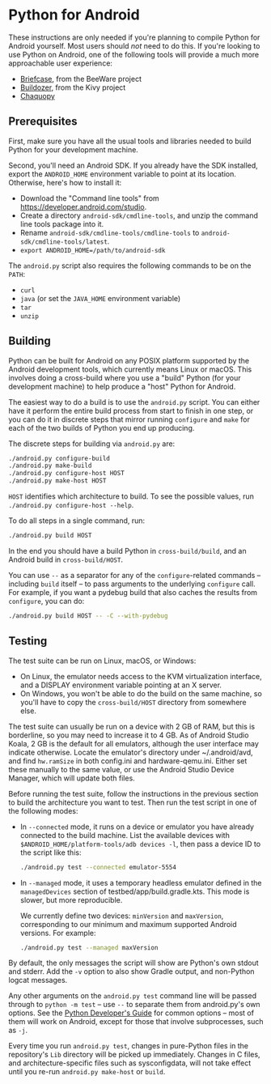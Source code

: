 # Python for Android

These instructions are only needed if you're planning to compile Python for
Android yourself. Most users should *not* need to do this. If you're looking to
use Python on Android, one of the following tools will provide a much more
approachable user experience:

* [Briefcase](https://briefcase.readthedocs.io), from the BeeWare project
* [Buildozer](https://buildozer.readthedocs.io), from the Kivy project
* [Chaquopy](https://chaquo.com/chaquopy/)


## Prerequisites

First, make sure you have all the usual tools and libraries needed to build
Python for your development machine.

Second, you'll need an Android SDK. If you already have the SDK installed,
export the `ANDROID_HOME` environment variable to point at its location.
Otherwise, here's how to install it:

* Download the "Command line tools" from <https://developer.android.com/studio>.
* Create a directory `android-sdk/cmdline-tools`, and unzip the command line
  tools package into it.
* Rename `android-sdk/cmdline-tools/cmdline-tools` to
  `android-sdk/cmdline-tools/latest`.
* `export ANDROID_HOME=/path/to/android-sdk`

The `android.py` script also requires the following commands to be on the `PATH`:

* `curl`
* `java` (or set the `JAVA_HOME` environment variable)
* `tar`
* `unzip`


## Building

Python can be built for Android on any POSIX platform supported by the Android
development tools, which currently means Linux or macOS. This involves doing a
cross-build where you use a "build" Python (for your development machine) to
help produce a "host" Python for Android.

The easiest way to do a build is to use the `android.py` script. You can either
have it perform the entire build process from start to finish in one step, or
you can do it in discrete steps that mirror running `configure` and `make` for
each of the two builds of Python you end up producing.

The discrete steps for building via `android.py` are:

```sh
./android.py configure-build
./android.py make-build
./android.py configure-host HOST
./android.py make-host HOST
```

`HOST` identifies which architecture to build. To see the possible values, run
`./android.py configure-host --help`.

To do all steps in a single command, run:

```sh
./android.py build HOST
```

In the end you should have a build Python in `cross-build/build`, and an Android
build in `cross-build/HOST`.

You can use `--` as a separator for any of the `configure`-related commands –
including `build` itself – to pass arguments to the underlying `configure`
call. For example, if you want a pydebug build that also caches the results from
`configure`, you can do:

```sh
./android.py build HOST -- -C --with-pydebug
```


## Testing

The test suite can be run on Linux, macOS, or Windows:

* On Linux, the emulator needs access to the KVM virtualization interface, and
  a DISPLAY environment variable pointing at an X server.
* On Windows, you won't be able to do the build on the same machine, so you'll
  have to copy the `cross-build/HOST` directory from somewhere else.

The test suite can usually be run on a device with 2 GB of RAM, but this is
borderline, so you may need to increase it to 4 GB. As of Android
Studio Koala, 2 GB is the default for all emulators, although the user interface
may indicate otherwise. Locate the emulator's directory under ~/.android/avd,
and find `hw.ramSize` in both config.ini and hardware-qemu.ini. Either set these
manually to the same value, or use the Android Studio Device Manager, which will
update both files.

Before running the test suite, follow the instructions in the previous section
to build the architecture you want to test. Then run the test script in one of
the following modes:

* In `--connected` mode, it runs on a device or emulator you have already
  connected to the build machine. List the available devices with
  `$ANDROID_HOME/platform-tools/adb devices -l`, then pass a device ID to the
  script like this:

  ```sh
  ./android.py test --connected emulator-5554
  ```

* In `--managed` mode, it uses a temporary headless emulator defined in the
  `managedDevices` section of testbed/app/build.gradle.kts. This mode is slower,
  but more reproducible.

  We currently define two devices: `minVersion` and `maxVersion`, corresponding
  to our minimum and maximum supported Android versions. For example:

  ```sh
  ./android.py test --managed maxVersion
  ```

By default, the only messages the script will show are Python's own stdout and
stderr. Add the `-v` option to also show Gradle output, and non-Python logcat
messages.

Any other arguments on the `android.py test` command line will be passed through
to `python -m test` – use `--` to separate them from android.py's own options.
See the [Python Developer's
Guide](https://devguide.python.org/testing/run-write-tests/) for common options
– most of them will work on Android, except for those that involve subprocesses,
such as `-j`.

Every time you run `android.py test`, changes in pure-Python files in the
repository's `Lib` directory will be picked up immediately. Changes in C files,
and architecture-specific files such as sysconfigdata, will not take effect
until you re-run `android.py make-host` or `build`.
